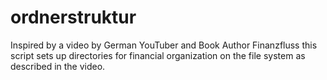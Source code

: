 # ordnerstruktur
Inspired by a video by German YouTuber and Book Author Finanzfluss this script sets up directories for financial organization on the file system as described in the video.
